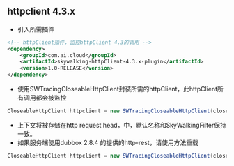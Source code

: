 ## httpclient 4.3.x
- 引入所需插件
```xml
<!-- httpClient插件，监控httpClient 4.3的调用 -->
<dependency>
    <groupId>com.ai.cloud</groupId>
    <artifactId>skywalking-httpClient-4.3.x-plugin</artifactId>
    <version>1.0-RELEASE</version>
</dependency>
```
- 使用SWTracingCloseableHttpClient封装所需的httpClient，此httpClient所有调用都会被监控
```java
CloseableHttpClient httpclient = new SWTracingCloseableHttpClient(closeableHttpClient);
```
- 上下文将被存储在http request head，中，默认名称和SkyWalkingFilter保持一致。
- 如果服务端使用dubbox 2.8.4 的提供的http-rest，请使用方法重载
```java
CloseableHttpClient httpclient = new SWTracingCloseableHttpClient(closeableHttpClient, "Dubbo-Attachments");
```
